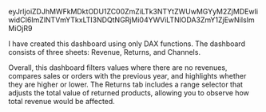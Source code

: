 eyJrIjoiZDJhMWFkMDktODU1ZC00ZmZiLTk3NTYtZWUwMGYyM2ZjMDEwIiwidCI6ImZlNTVmYTkxLTI3NDQtNGRjMi04YWViLTNlODA3ZmY1ZjEwNiIsImMiOjR9

I have created this dashboard using only DAX functions. The dashboard consists of three sheets: Revenue, Returns, and Channels.

Overall, this dashboard filters values where there are no revenues, compares sales or orders with the previous year, and highlights whether they are higher or lower. 
The Returns tab includes a range selector that adjusts the total value of returned products, allowing you to observe how total revenue would be affected.
